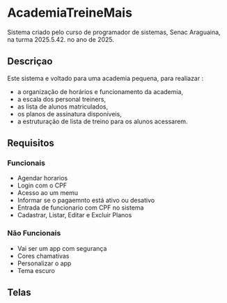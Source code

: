 # AcademiaTreineMais
Sistema criado pelo curso de programador de sistemas, Senac Araguaina, na turma 2025.5.42. no ano de 2025.

## Descriçao 

Este sistema e voltado para uma academia pequena, para realiazar  :
- a organização de horários e funcionamento da academia,
- a escala dos personal treiners,
- as lista de alunos matriculados,
- os planos de assinatura disponíveis,
- a estruturação de lista de treino para os alunos acessarem. 

## Requisitos 

### Funcionais 
- Agendar horarios
- Login com o CPF
- Acesso ao um memu
- Informar se o pagaemnto está ativo ou desativo
- Entrada de funcionario com CPF no sistema
- Cadastrar, Listar, Editar e Excluir Planos 
                                                    



### Não Funcionais 
- Vai ser um app com segurança
- Cores chamativas
- Personalizar o app
- Tema escuro
## Telas 

